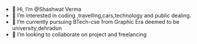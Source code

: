 - 👋 Hi, I’m @Shashwat Verma
- 👀 I’m interested in coding ,travelling,cars,technology and public dealing.
- 🌱 I’m currently pursuing BTech-cse from Graphic Era deemed to be university,dehradun
- 💞️ I’m looking to collaborate on project and freelancing


<!---
Ajanbhi/Ajanbhi is a ✨ special ✨ repository because its `README.md` (this file) appears on your GitHub profile.
You can click the Preview link to take a look at your changes.
--->
